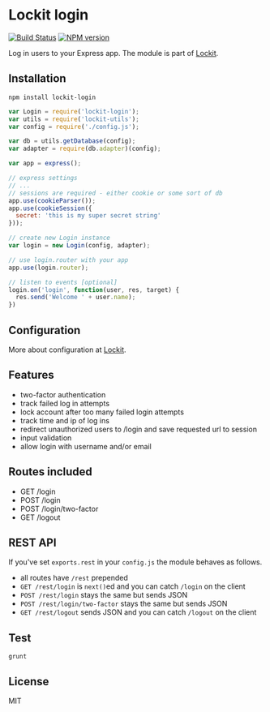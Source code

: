 # Lockit login

[![Build Status](https://travis-ci.org/zemirco/lockit-login.svg?branch=master)](https://travis-ci.org/zemirco/lockit-login) [![NPM version](https://badge.fury.io/js/lockit-login.svg)](http://badge.fury.io/js/lockit-login)

Log in users to your Express app. The module is part of [Lockit](https://github.com/zemirco/lockit).

## Installation

`npm install lockit-login`

```js
var Login = require('lockit-login');
var utils = require('lockit-utils');
var config = require('./config.js');

var db = utils.getDatabase(config);
var adapter = require(db.adapter)(config);

var app = express();

// express settings
// ...
// sessions are required - either cookie or some sort of db
app.use(cookieParser());
app.use(cookieSession({
  secret: 'this is my super secret string'
}));

// create new Login instance
var login = new Login(config, adapter);

// use login.router with your app
app.use(login.router);

// listen to events [optional]
login.on('login', function(user, res, target) {
  res.send('Welcome ' + user.name);
})
```

## Configuration

More about configuration at [Lockit](https://github.com/zemirco/lockit).

## Features

- two-factor authentication
- track failed log in attempts
- lock account after too many failed login attempts
- track time and ip of log ins
- redirect unauthorized users to /login and save requested url to session
- input validation
- allow login with username and/or email

## Routes included

 - GET /login
 - POST /login
 - POST /login/two-factor
 - GET /logout

## REST API

If you've set `exports.rest` in your `config.js` the module behaves as follows.

 - all routes have `/rest` prepended
 - `GET /rest/login` is `next()`ed and you can catch `/login` on the client
 - `POST /rest/login` stays the same but sends JSON
 - `POST /rest/login/two-factor` stays the same but sends JSON
 - `GET /rest/logout` sends JSON and you can catch `/logout` on the client

## Test

`grunt`

## License

MIT
